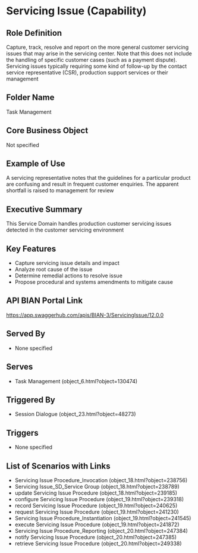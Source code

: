 # Servicing Issue (Capability)

## Role Definition
Capture, track, resolve and report on the more general customer servicing issues that may arise in the servicing center. Note that this does not include the handling of specific customer cases (such as a payment dispute). Servicing issues typically requiring some kind of follow-up by the contact service representative (CSR), production support services or their management

## Folder Name
Task Management

## Core Business Object
Not specified

## Example of Use
A servicing representative notes that the guidelines for a particular product are confusing and result in frequent customer enquiries. The apparent shortfall is raised to management for review

## Executive Summary
This Service Domain handles production customer servicing issues detected in the customer servicing environment

## Key Features
- Capture servicing issue details and impact
- Analyze root cause of the issue
- Determine remedial actions to resolve issue
- Propose procedural and systems amendments to mitigate cause

## API BIAN Portal Link
https://app.swaggerhub.com/apis/BIAN-3/ServicingIssue/12.0.0

## Served By
- None specified

## Serves
- Task Management (object_6.html?object=130474)

## Triggered By
- Session Dialogue (object_23.html?object=48273)

## Triggers
- None specified

## List of Scenarios with Links
- Servicing Issue Procedure_Invocation (object_18.html?object=238756)
- Servicing Issue_SD_Service Group (object_18.html?object=238789)
- update Servicing Issue Procedure (object_18.html?object=239185)
- configure Servicing Issue Procedure (object_19.html?object=239318)
- record Servicing Issue Procedure (object_19.html?object=240625)
- request Servicing Issue Procedure (object_19.html?object=241230)
- Servicing Issue Procedure_Instantiation (object_19.html?object=241545)
- execute Servicing Issue Procedure (object_19.html?object=241872)
- Servicing Issue Procedure_Reporting (object_20.html?object=247384)
- notify Servicing Issue Procedure (object_20.html?object=247385)
- retrieve Servicing Issue Procedure (object_20.html?object=249338)